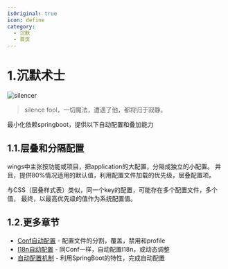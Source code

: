 ```yaml
---
isOriginal: true
icon: define
category:
  - 沉默
  - 首页
---
```


# 1.沉默术士

![silencer](/silencer_icon.png)

> silence fool，一切魔法，遭遇了他，都将归于寂静。

最小化依赖springboot，提供以下自动配置和叠加能力

## 1.1.层叠和分隔配置

wings中主张按功能或项目，把application的大配置，分隔成独立的小配置。
并且，提供80%情况适用的默认值，利用配置文件加载的优先级，层叠配置项。

与CSS（层叠样式表）类似，同一个key的配置，可能存在多个配置文件，多个值，
最终，以最高优先级的值作为系统配置值。

## 1.2.更多章节

* [Conf自动配置](1a-wings-conf.md) - 配置文件的分割，覆盖，禁用和profile
* [I18n自动配置](1b-wings-i18n.md) - 同Conf一样，自动配置I18n，或动态调整
* [自动配置机制](1c-spring-auto.md) - 利用SpringBoot的特性，完成自动配置
